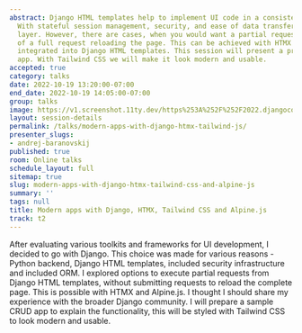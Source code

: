 ```yaml
---
abstract: Django HTML templates help to implement UI code in a consistent manner.
  With stateful session management, security, and ease of data transfer to the UI
  layer. However, there are cases, when you would want a partial request, instead
  of a full request reloading the page. This can be achieved with HTMX and Alpine.js
  integrated into Django HTML templates. This session will present a practical CRUD
  app. With Tailwind CSS we will make it look modern and usable.
accepted: true
category: talks
date: 2022-10-19 13:20:00-07:00
end_date: 2022-10-19 14:05:00-07:00
group: talks
image: https://v1.screenshot.11ty.dev/https%253A%252F%252F2022.djangocon.us%252Fpresenters%252Fandrej-baranovskij%252Fopengraph%252F
layout: session-details
permalink: /talks/modern-apps-with-django-htmx-tailwind-js/
presenter_slugs:
- andrej-baranovskij
published: true
room: Online talks
schedule_layout: full
sitemap: true
slug: modern-apps-with-django-htmx-tailwind-css-and-alpine-js
summary: ''
tags: null
title: Modern apps with Django, HTMX, Tailwind CSS and Alpine.js
track: t2
---
```


After evaluating various toolkits and frameworks for UI development, I decided to go with Django. This choice was made for various reasons - Python backend, Django HTML templates, included security infrastructure and included ORM. I explored options to execute partial requests from Django HTML templates, without submitting requests to reload the complete page. This is possible with HTMX and Alpine.js. I thought I should share my experience with the broader Django community. I will prepare a sample CRUD app to explain the functionality, this will be styled with Tailwind CSS to look modern and usable.
